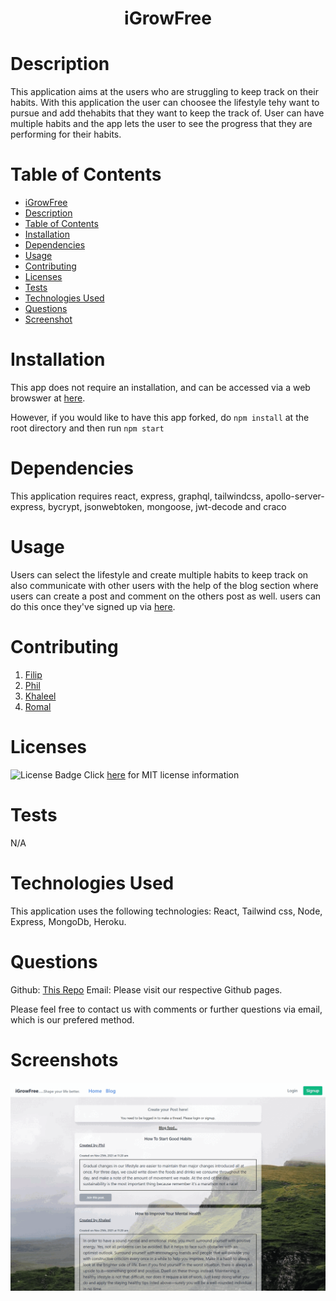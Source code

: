 # <p align="center">iGrowFree</p>

# Description

This application aims at the users who are struggling to keep track on their habits. With this application the user can choosee the lifestyle tehy want to pursue and add thehabits that they want to keep the track of. User can have multiple habits and the app lets the user to see the progress that they are performing for their habits.

# Table of Contents

- [iGrowFree](#iGrowFree)
- [Description](#description)
- [Table of Contents](#table-of-contents)
- [Installation](#installation)
- [Dependencies](#dependencies)
- [Usage](#usage)
- [Contributing](#contributing)
- [Licenses](#licenses)
- [Tests](#tests)
- [Technologies Used](#technologies-used)
- [Questions](#questions)
- [Screenshot](#screenshot)

# Installation

This app does not require an installation, and can be accessed via a web browswer at [here](https://teach-through-talk.herokuapp.com/).

However, if you would like to have this app forked, do `npm install` at the root directory and then run `npm start`

# Dependencies

This application requires react, express, graphql, tailwindcss, apollo-server-express, bycrypt, jsonwebtoken, mongoose, jwt-decode and craco

# Usage

Users can select the lifestyle and create multiple habits to keep track on also communicate with other users with the help of the blog section where users can create a post and comment on the others post as well. users can do this once they've signed up via [here](https://teach-through-talk.herokuapp.com/).

# Contributing

1. [Filip](https://github.com/FilipAlH)
2. [Phil](https://github.com/ptantsidis)
3. [Khaleel](https://github.com/khaleelpaul-green)
4. [Romal](https://github.com/romzzp)

# Licenses

![License Badge](https://img.shields.io/badge/mit-license-blue)
Click [here](https://choosealicense.com/licenses/mit) for MIT license information

# Tests

N/A

# Technologies Used

This application uses the following technologies: React, Tailwind css, Node, Express, MongoDb, Heroku.

# Questions

Github: [This Repo](https://github.com/FilipAlH/iGrowFree)
Email: Please visit our respective Github pages.

Please feel free to contact us with comments or further questions via email, which is our prefered method.

# Screenshots

![Screenshot](./assets/Gif.gif)
